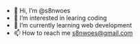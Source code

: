- 👋 Hi, I’m @s8nwoes
- 👀 I’m interested in learing coding 
- 🌱 I’m currently learning web development
- 📫 How to reach me s8nwoes@gmail.com

<!---
s8nwoes/s8nwoes is a ✨ special ✨ repository because its `README.md` (this file) appears on your GitHub profile.
You can click the Preview link to take a look at your changes.
--->
